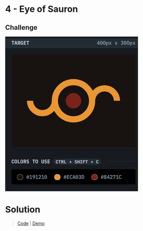 # 4 - Eye of Sauron

## Challenge

![Eye of Sauron](./eye-of-sauron.png)

# Solution

> [Code](https://github.com/npranto/cssbattle/tree/main/battle-1/eye-of-sauron/index.html) |
> [Demo](https://npranto.github.io/cssbattle/battle-1/eye-of-sauron/)
